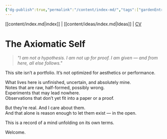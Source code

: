 ```yaml
---
{"dg-publish":true,"permalink":"/content/index-md/","tags":["gardenEntry"]}
---
```


[[content/index.md\|index]] | [[content/ideas/index.md\|Ideas]] | [CV](static/cv.pdf)

# The Axiomatic Self

> *"I am not a hypothesis. I am not up for proof. I am given — and from here, all else follows."*

This site isn’t a portfolio. It’s not optimized for aesthetics or performance.

What lives here is unfinished, uncertain, and absolutely mine.  
Notes that are raw, half-formed, possibly wrong.  
Experiments that may lead nowhere.  
Observations that don’t yet fit into a paper or a proof.

But they’re real. And I care about them.  
And that alone is reason enough to let them exist — in the open.

This is a record of a mind unfolding on its own terms.

Welcome.
